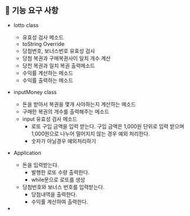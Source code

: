 ## 🚀 기능 요구 사항
- lotto class
  - 유효성 검사 메소드
  - toString Override
  - 당첨번호, 보너스번호 유효성 검사 
  - 당첨 복권과 구매복권사이 일치 개수 계산
  - 당천 복권과 일치 복권 출력메소드 
  - 수익률 계산하는 메소드
  - 수익률 출력하는 메소드 
- inputMoney class
  - 돈을 받아서 복권을 몇개 사야하는지 계산하는 메소드 
  - 구매한 복권의 개수를 출력해주는 메소드 
  - input 유효성 검사 메소드
    - 로또 구입 금액을 입력 받는다. 구입 금액은 1,000원 단위로 입력 받으며 1,000원으로 나누어 떨어지지 않는 경우 예외 처리한다.
    - 숫자가 아닐경우 예외처리하기
- Application
  - 돈을 입력받는다.
    - 발행한 로또 수량 출력한다. 
    - while문으로 로또를 생성
  - 당첨번호와 보너스 번호를 입력받는다.
    - 당첨내역을 출력한다.
    - 수익률 계산하여 출력한다.
  
  
- 